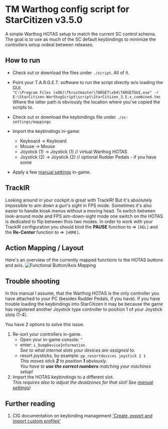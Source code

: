 # TM Warthog config script for StarCitizen v3.5.0

A simple Warthog HOTAS setup to match the current SC control schema.
The goal is to use as much of the SC default keybindings to minimize the controllers setup ordeal between releases.

## How to run
 * Check out or download the files under ```./script```. All of it.
 * Point your T.A.R.G.E.T. software to run the script directly w/o loading the GUI.<br>
 ```"C:\Program Files (x86)\Thrustmaster\TARGET\x64\TARGETGUI.exe" -r E:\StarCitizen-WarthogScript\script\StarCitizen_3.5.x_combined.tmc```<br>
 Where the latter path is obviously the location where you've copied the scripts to.
 * Check out or download the keybindings file under ```./sc-settings/mappings```
 * Import the keybindings in-game:
    * Keyboard -> Keyboard
    * Mouse -> Mouse
    * Joystick (1) -> Joystick (1) // virtual Warthog HOTAS
    * Joystick (2) -> Joystick (2) // optional Rudder Pedals - if you have some

 * Apply a few [manual settings](sc-settings/ManualSettings.md) in-game.

## TrackIR
Looking around in your cockpit is great with TrackIR! But it's absolutely impossible to aim down a gun's sight in FPS mode. Sometimes it's also easier to handle kiosk menus without a moving head.
To switch between look-around mode and FPS aim-down-sight mode one switch on the HOTAS is dedicated to flip between thos two modes.
In order to work with your TrackIR configuration you should bind the **PAUSE** function to => `[DEL]` and the **Re-Center** function to => `[HOME]`.

## Action Mapping / Layout

Here's an overview of the currently mapped functions to the HOTAS buttons and axis.
![Functional Button/Axis Mapping](resources/warthog_layout.png "Warthog HOTAS function mapping")
 
## Trouble shooting
In this manual I assume, that the Warthog HOTAS is the only controller you have attached to your PC (besides Rudder Pedals, if you have).
If you have trouble loading the keybindings into StarCitizen it may be because the game has registered another Joystick type controller to position 1 of your Joystick slots (1-4).

You have 2 options to solve this issue.
 1. Re-sort your controllers in-game.
     * Open your in-game console: `^`
     * enter: `i_DumpDeviceInformation`.<br>
     *See to what internal slots your devices are assigned to.*
     * resort joysticks, by example: `pp_resortdevices joystick 2 1` <br>
     *This moves stick **2** to position **1** obviously.<br>
     You have to **use the correct numbers** matching your machines setup!*
 1. Import the HOTAS keybindings to a different slot.<br>
 *This requires also to adjust the deadzones for that slot! See [manual settings](sc-settings/ManualSettings.md))*

## Further reading
1. CIG documentation on keybinding management ['Create, export and import custom profiles'](https://support.robertsspaceindustries.com/hc/en-us/articles/360000183328-Create-export-and-import-custom-profiles)
